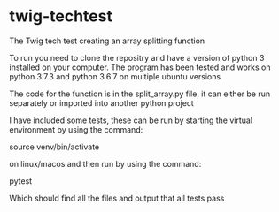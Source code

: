 # twig-techtest
The Twig tech test creating an array splitting function

To run you need to clone the repositry and have a version of python 3 installed on your computer. The program has been tested and works on python 3.7.3 and python 3.6.7 on multiple ubuntu versions


The code for the function is in the split_array.py file, it can either be run separately or imported into another python project

I have included some tests, these can be run by starting the virtual environment by using the command:

source venv/bin/activate 

on linux/macos and then run by using the command:

pytest 

Which should find all the files and output that all tests pass

